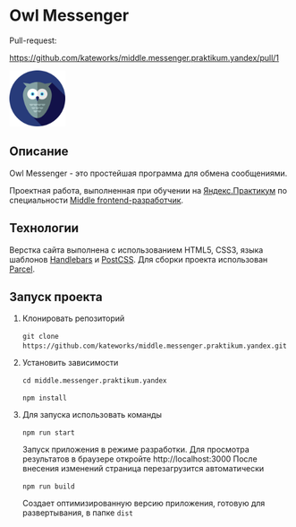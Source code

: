 # Owl Messenger


Pull-request:

https://github.com/kateworks/middle.messenger.praktikum.yandex/pull/1


<img src="static/images/owl.svg" alt="Owl image" width="100">


## Описание

Owl Messenger - это простейшая программа для обмена сообщениями.

Проектная работа, выполненная при обучении 
на [Яндекс.Практикум](https://praktikum.yandex.ru/)
по специальности [Middle frontend-разработчик](https://practicum.yandex.ru/middle-frontend/).


## Технологии

Верстка сайта выполнена с использованием HTML5, CSS3, 
языка шаблонов [Handlebars](https://handlebarsjs.com) и [PostCSS](https://postcss.org).
Для сборки проекта использован [Parcel](https://parceljs.org).


## Запуск проекта

1. Клонировать репозиторий

    `git clone https://github.com/kateworks/middle.messenger.praktikum.yandex.git`

2. Установить зависимости

    `cd middle.messenger.praktikum.yandex`

    `npm install`

3. Для запуска использовать команды

    `npm run start`

    Запуск приложения в режиме разработки.
    Для просмотра результатов в браузере откройте http://localhost:3000
    После внесения изменений страница перезагрузится автоматически

    `npm run build`

    Создает оптимизированную версию приложения, готовую для развертывания, в папке `dist`
